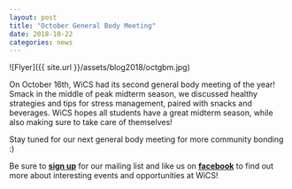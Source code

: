 ```yaml
---
layout: post
title: "October General Body Meeting"
date: 2018-10-22
categories: news
---
```


![Flyer]({{ site.url }}/assets/blog2018/octgbm.jpg)

On October 16th, WiCS had its second general body meeting of the year! Smack in the middle of peak midterm season, we discussed healthy strategies and tips for stress management, paired with snacks and beverages. WiCS hopes all students have a great midterm season, while also making sure to take care of themselves!

Stay tuned for our next general body meeting for more community bonding :) 

Be sure to [**sign up**][mailinglist] for our mailing list and like us on [**facebook**][facebook] to find out more about interesting events and opportunities at WiCS! 

[mailinglist]: http://columbia.us9.list-manage.com/subscribe?u=4c6a1c710f8ab9cce10272368&id=593b5faa43
[facebook]:https://www.facebook.com/CUWICS

